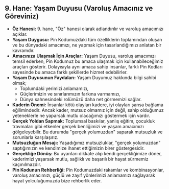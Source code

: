 ## 9. Hane: Yaşam Duyusu (Varoluş Amacınız ve Göreviniz)

* **Öz Hanesi:** 9. hane, "Öz" hanesi olarak adlandırılır ve varoluş amacımızı açıklar.
* **Yaşam Duygusu:** Pin Kodumuzdaki tüm özelliklerin toplamından oluşan ve bu dünyadaki amacımızı, ne yapmak için tasarlandığımızı anlatan bir kavramdır.
* **Amacınıza Ulaşmak İçin Araçlar:** Yaşam Duyusu, varoluş amacımızı temsil ederken, Pin Kodumuz bu amaca ulaşmak için kullanabileceğimiz araçları gösterir. Dolayısıyla aynı amaca sahip insanlar, farklı Pin Kodları sayesinde bu amaca farklı şekillerde hizmet edebilirler.
* **Yaşam Duyusunun Faydaları:** Yaşam Duyumuz hakkında bilgi sahibi olmak;
    * Toplumdaki yerimizi anlamamızı,
    * Güçlerimizin ve sınırlarımızın farkına varmamızı,
    * Dünya sahnesindeki rolümüzü daha net görmemizi sağlar. 
* **Kaderin Önemi:** İnsanlar kötü olayları kadere, iyi olayları şansa bağlama eğilimindedir. Ancak kader, mutsuz olmamız için değil, sahip olduğumuz yeteneklerle ne yaparsak mutlu olacağımızı göstermek için vardır.
* **Gerçek Yoldan Sapmak:** Toplumsal baskılar, yanlış eğitim, çocukluk travmaları gibi etkenler gerçek benliğimizi ve yaşam amacımızı gölgeleyebilir. Bu durumda "gerçek yolumuzdan" saparak mutsuzluk ve sorunlarla karşılaşırız.
* **Mutsuzluğun Mesajı:** Yaşadığımız mutsuzluklar, "gerçek yolumuzdan" saptığımızın ve kendimize ihanet ettiğimizin birer göstergesidir.
* **Gerçekliğe Dönüş:** Bu uyarıları dikkate alıp kendi gerçekliğimize döner, kaderimizi yaşarsak mutlu, sağlıklı ve başarılı bir hayat sürmemiz kaçınılmazdır.
* **Pin Kodunun Rehberliği:** Pin Kodumuzdaki rakamlar ve kombinasyonlar,  varoluş amacımızı, güçlü ve zayıf yönlerimizi anlamamızı sağlayarak hayat yolculuğumuzda bize rehberlik eder. 
